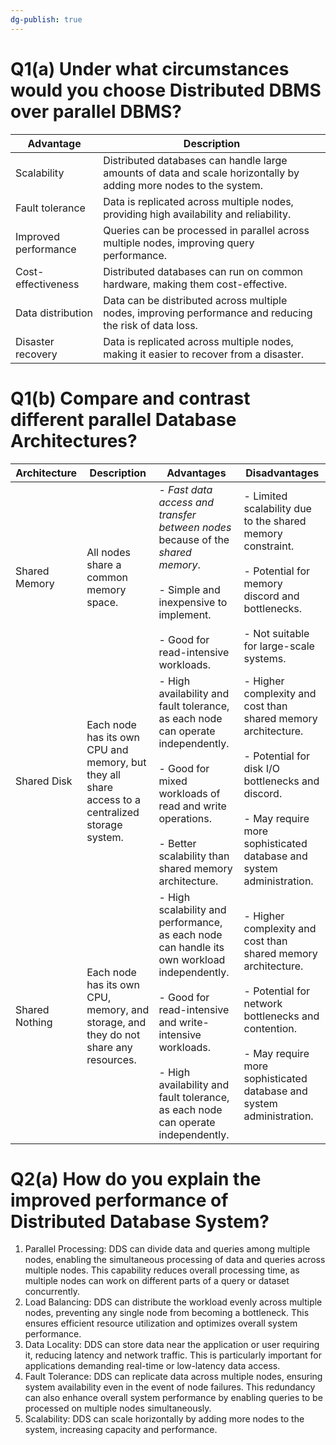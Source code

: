 ```yaml
---
dg-publish: true
---
```

# Q1(a) Under what circumstances would you choose Distributed DBMS over parallel DBMS?

| Advantage            | Description                                                                                                         |
| -------------------- | ------------------------------------------------------------------------------------------------------------------- |
| Scalability          | Distributed databases can handle large amounts of data and scale horizontally by adding more nodes to the system.   |
| Fault tolerance      | Data is replicated across multiple nodes, providing high availability and reliability.                              |
| Improved performance | Queries can be processed in parallel across multiple nodes, improving query performance.                            |
| Cost-effectiveness   | Distributed databases can run on common hardware, making them cost-effective.                                       |
| Data distribution    | Data can be distributed across multiple nodes, improving performance and reducing the risk of data loss.            |
| Disaster recovery    | Data is replicated across multiple nodes, making it easier to recover from a disaster.                              |

# Q1(b) Compare and contrast different parallel Database Architectures?

| Architecture   | Description                                                                                      | Advantages                                                                                                                                                                                                                                            | Disadvantages                                                                                                                                                                                          |
| -------------- | ------------------------------------------------------------------------------------------------ | ----------------------------------------------------------------------------------------------------------------------------------------------------------------------------------------------------------------------------------------------------- | ------------------------------------------------------------------------------------------------------------------------------------------------------------------------------------------------------ |
| Shared Memory  | All nodes share a common memory space.                                                           | - *Fast data access and transfer between nodes* because of the *shared memory*.<br><br>- Simple and inexpensive to implement. <br><br>- Good for read-intensive workloads.                                                                            | - Limited scalability due to the shared memory constraint. <br><br>- Potential for memory discord and bottlenecks. <br><br>- Not suitable for large-scale systems.                                     |
| Shared Disk    | Each node has its own CPU and memory, but they all share access to a centralized storage system. | - High availability and fault tolerance, as each node can operate independently.<br><br>- Good for mixed workloads of read and write operations.<br><br>- Better scalability than shared memory architecture.                                         | - Higher complexity and cost than shared memory architecture.<br><br>- Potential for disk I/O bottlenecks and discord.<br><br>- May require more sophisticated database and system administration.     |
| Shared Nothing | Each node has its own CPU, memory, and storage, and they do not share any resources.             | - High scalability and performance, as each node can handle its own workload independently. <br><br>- Good for read-intensive and write-intensive workloads. <br><br>- High availability and fault tolerance, as each node can operate independently. | - Higher complexity and cost than shared memory architecture. <br><br>- Potential for network bottlenecks and contention. <br><br>- May require more sophisticated database and system administration. |

# Q2(a) How do you explain the improved performance of Distributed Database System?
1. Parallel Processing: DDS can divide data and queries among multiple nodes, enabling the simultaneous processing of data and queries across multiple nodes. This capability reduces overall processing time, as multiple nodes can work on different parts of a query or dataset concurrently.
2. Load Balancing: DDS can distribute the workload evenly across multiple nodes, preventing any single node from becoming a bottleneck. This ensures efficient resource utilization and optimizes overall system performance.
3. Data Locality: DDS can store data near the application or user requiring it, reducing latency and network traffic. This is particularly important for applications demanding real-time or low-latency data access.
4. Fault Tolerance: DDS can replicate data across multiple nodes, ensuring system availability even in the event of node failures. This redundancy can also enhance overall system performance by enabling queries to be processed on multiple nodes simultaneously.
5. Scalability: DDS can scale horizontally by adding more nodes to the system, increasing capacity and performance.

